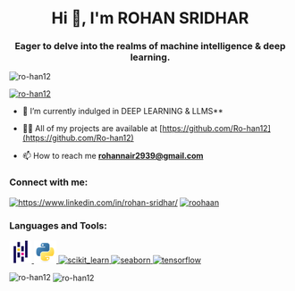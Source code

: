<h1 align="center">Hi 👋, I'm ROHAN SRIDHAR</h1>
<h3 align="center">Eager to delve into the realms of machine intelligence & deep learning.</h3>

<p align="left"> <img src="https://komarev.com/ghpvc/?username=ro-han12&label=Profile%20views&color=0e75b6&style=flat" alt="ro-han12" /> </p>

<p align="left"> <a href="https://github.com/ryo-ma/github-profile-trophy"><img src="https://github-profile-trophy.vercel.app/?username=ro-han12" alt="ro-han12" /></a> </p>

- 🌱 I’m currently indulged in DEEP LEARNING & LLMS**

- 👨‍💻 All of my projects are available at [https://github.com/Ro-han12](https://github.com/Ro-han12)

- 📫 How to reach me **rohannair2939@gmail.com**

<h3 align="left">Connect with me:</h3>
<p align="left">
<a href="https://linkedin.com/in/https://www.linkedin.com/in/rohan-sridhar/" target="blank"><img align="center" src="https://raw.githubusercontent.com/rahuldkjain/github-profile-readme-generator/master/src/images/icons/Social/linked-in-alt.svg" alt="https://www.linkedin.com/in/rohan-sridhar/" height="30" width="40" /></a>
<a href="https://kaggle.com/roohaan" target="blank"><img align="center" src="https://raw.githubusercontent.com/rahuldkjain/github-profile-readme-generator/master/src/images/icons/Social/kaggle.svg" alt="roohaan" height="30" width="40" /></a>
</p>

<h3 align="left">Languages and Tools:</h3>
<p align="left"> <a href="https://pandas.pydata.org/" target="_blank" rel="noreferrer"> <img src="https://raw.githubusercontent.com/devicons/devicon/2ae2a900d2f041da66e950e4d48052658d850630/icons/pandas/pandas-original.svg" alt="pandas" width="40" height="40"/> </a> <a href="https://www.python.org" target="_blank" rel="noreferrer"> <img src="https://raw.githubusercontent.com/devicons/devicon/master/icons/python/python-original.svg" alt="python" width="40" height="40"/> </a> <a href="https://scikit-learn.org/" target="_blank" rel="noreferrer"> <img src="https://upload.wikimedia.org/wikipedia/commons/0/05/Scikit_learn_logo_small.svg" alt="scikit_learn" width="40" height="40"/> </a> <a href="https://seaborn.pydata.org/" target="_blank" rel="noreferrer"> <img src="https://seaborn.pydata.org/_images/logo-mark-lightbg.svg" alt="seaborn" width="40" height="40"/> </a> <a href="https://www.tensorflow.org" target="_blank" rel="noreferrer"> <img src="https://www.vectorlogo.zone/logos/tensorflow/tensorflow-icon.svg" alt="tensorflow" width="40" height="40"/> </a> </p>

<p><img align="left" src="https://github-readme-stats.vercel.app/api/top-langs?username=ro-han12&show_icons=true&locale=en&layout=compact" alt="ro-han12" /></p>

<p>&nbsp;<img align="center" src="https://github-readme-stats.vercel.app/api?username=ro-han12&show_icons=true&locale=en" alt="ro-han12" /></p>
